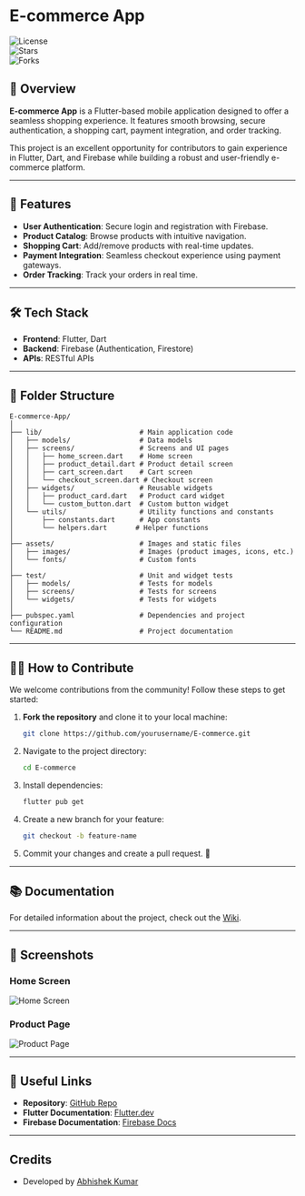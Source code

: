 # E-commerce App  

![License](https://img.shields.io/github/license/ctrlabhi/E-commerce)  
![Stars](https://img.shields.io/github/stars/ctrlabhi/E-commerce)  
![Forks](https://img.shields.io/github/forks/ctrlabhi/E-commerce)  

## 🚀 Overview  
**E-commerce App** is a Flutter-based mobile application designed to offer a seamless shopping experience. It features smooth browsing, secure authentication, a shopping cart, payment integration, and order tracking.  

This project is an excellent opportunity for contributors to gain experience in Flutter, Dart, and Firebase while building a robust and user-friendly e-commerce platform.  

---

## 🌟 Features  
- **User Authentication**: Secure login and registration with Firebase.  
- **Product Catalog**: Browse products with intuitive navigation.  
- **Shopping Cart**: Add/remove products with real-time updates.  
- **Payment Integration**: Seamless checkout experience using payment gateways.  
- **Order Tracking**: Track your orders in real time.  

---

## 🛠️ Tech Stack  
- **Frontend**: Flutter, Dart  
- **Backend**: Firebase (Authentication, Firestore)  
- **APIs**: RESTful APIs  

---

## 📂 Folder Structure  
```
E-commerce-App/
│
├── lib/                        # Main application code
│   ├── models/                 # Data models
│   ├── screens/                # Screens and UI pages
│   │   ├── home_screen.dart    # Home screen
│   │   ├── product_detail.dart # Product detail screen
│   │   ├── cart_screen.dart    # Cart screen
│   │   └── checkout_screen.dart # Checkout screen
│   ├── widgets/                # Reusable widgets
│   │   ├── product_card.dart   # Product card widget
│   │   └── custom_button.dart  # Custom button widget
│   └── utils/                  # Utility functions and constants
│       ├── constants.dart      # App constants
│       └── helpers.dart       # Helper functions
│
├── assets/                     # Images and static files
│   ├── images/                 # Images (product images, icons, etc.)
│   └── fonts/                  # Custom fonts
│
├── test/                       # Unit and widget tests
│   ├── models/                 # Tests for models
│   ├── screens/                # Tests for screens
│   └── widgets/                # Tests for widgets
│
├── pubspec.yaml                # Dependencies and project configuration
└── README.md                   # Project documentation
```

---

## 🧑‍💻 How to Contribute  

We welcome contributions from the community! Follow these steps to get started:  

1. **Fork the repository** and clone it to your local machine:  
   ```bash  
   git clone https://github.com/yourusername/E-commerce.git  
   ```  

2. Navigate to the project directory:  
   ```bash  
   cd E-commerce  
   ```  

3. Install dependencies:  
   ```bash  
   flutter pub get  
   ```  

4. Create a new branch for your feature:  
   ```bash  
   git checkout -b feature-name  
   ```  

5. Commit your changes and create a pull request. 🎉  

---

## 📚 Documentation  

For detailed information about the project, check out the [Wiki](https://github.com/ctrlabhi/E-commerce/wiki).  

---

## 📸 Screenshots  
### Home Screen  
![Home Screen](https://via.placeholder.com/800x400?text=Home+Screen)  

### Product Page  
![Product Page](https://via.placeholder.com/800x400?text=Product+Page)  

---

## 🔗 Useful Links  
- **Repository**: [GitHub Repo](https://github.com/ctrlabhi/E-commerce)  
- **Flutter Documentation**: [Flutter.dev](https://flutter.dev)  
- **Firebase Documentation**: [Firebase Docs](https://firebase.google.com/docs)  

---

## Credits

- Developed by [Abhishek Kumar](https://www.linkedin.com/in/ctrlabhi/)

